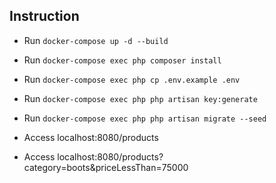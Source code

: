 ## Instruction

- Run ```docker-compose up -d --build```
- Run ```docker-compose exec php composer install```
- Run ```docker-compose exec php cp .env.example .env```
- Run ```docker-compose exec php php artisan key:generate```
- Run ```docker-compose exec php php artisan migrate --seed```
  
- Access localhost:8080/products
- Access localhost:8080/products?category=boots&priceLessThan=75000




